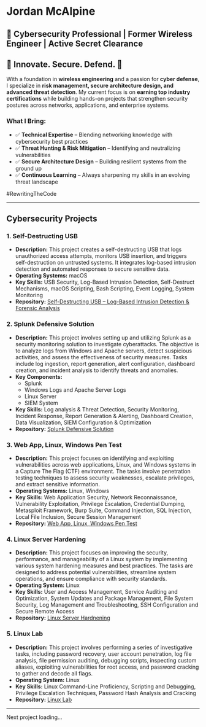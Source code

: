 # Jordan McAlpine

## 🔐 Cybersecurity Professional | Former Wireless Engineer | Active Secret Clearance  

## 🔹 Innovate. Secure. Defend. 🔹  

With a foundation in **wireless engineering** and a passion for **cyber defense**, I specialize in **risk management, secure architecture design, and advanced threat detection**. My current focus is on **earning top industry certifications** while building hands-on projects that strengthen security postures across networks, applications, and enterprise systems.  

###  What I Bring:  
- ✅ **Technical Expertise** – Blending networking knowledge with cybersecurity best practices  
- ✅ **Threat Hunting & Risk Mitigation** – Identifying and neutralizing vulnerabilities  
- ✅ **Secure Architecture Design** – Building resilient systems from the ground up  
- ✅ **Continuous Learning** – Always sharpening my skills in an evolving threat landscape  


#RewritingTheCode


---

## Cybersecurity Projects  

### 1. **Self-Destructing USB**  
- **Description:** This project creates a self-destructing USB that logs unauthorized access attempts, monitors USB insertion, and triggers self-destruction on untrusted systems. It integrates log-based intrusion detection and automated responses to secure sensitive data.  
- **Operating Systems:** macOS  
- **Key Skills:** USB Security, Log-Based Intrusion Detection, Self-Destruct Mechanisms, macOS Scripting, Bash Scripting, Event Logging, System Monitoring  
- **Repository:** [Self-Destructing USB – Log-Based Intrusion Detection & Forensic Analysis](https://github.com/JordanMcAlpine1/SelfDestructingUSB)

### 2. **Splunk Defensive Solution**  
- **Description:** This project involves setting up and utilizing Splunk as a security monitoring solution to investigate cyberattacks. The objective is to analyze logs from Windows and Apache servers, detect suspicious activities, and assess the effectiveness of security measures. Tasks include log ingestion, report generation, alert configuration, dashboard creation, and incident analysis to identify threats and anomalies.
- **Key Components:**
    - Splunk
    - Windows Logs and Apache Server Logs
    - Linux Server
    - SIEM System
- **Key Skills:** Log analysis & Threat Detection, Security Monitoring, Incident Response, Report Generation & Alerting, Dashboard Creation, Data Visualization, SIEM Configuration & Optimization
- **Repository:**   [Splunk Defensive Solution](https://github.com/JordanMcAlpine1/SplunkDefensiveSolution)

### 3. **Web App, Linux, Windows Pen Test**  
- **Description:** This project focuses on identifying and exploiting vulnerabilities across web applications, Linux, and Windows systems in a Capture The Flag (CTF) environment. The tasks involve penetration testing techniques to assess security weaknesses, escalate privileges, and extract sensitive information.
- **Operating Systems:** Linux, Windows
- **Key Skills:** Web Application Security, Network Reconnaissance, Vulnerability Exploitation, Privilege Escalation, Credential Dumping, Metasploit Framework, Burp Suite, Command Injection, SQL Injection, Local File Inclusion, Secure Session Management
- **Repository:**   [Web App, Linux, Windows Pen Test](https://github.com/JordanMcAlpine1/WebAppLinuxWindowsPenTest)

### 4. **Linux Server Hardening**  
- **Description:** This project focuses on improving the security, performance, and manageability of a Linux system by implementing various system hardening measures and best practices. The tasks are designed to address potential vulnerabilities, streamline system operations, and ensure compliance with security standards.  
- **Operating System:** Linux
- **Key Skills:** User and Access Management, Service Auditing and Optimization, System Updates and Package Management, File System Security, Log Management and Troubleshooting, SSH Configuration and Secure Remote Access
- **Repository:**   [Linux Server Hardnening](https://github.com/JordanMcAlpine1/LinuxServerHardening) 


### 5. **Linux Lab**  
- **Description:** This project involves performing a series of investigative tasks, including password recovery, user account penetration, log file analysis, file permission auditing, debugging scripts, inspecting custom aliases, exploiting vulnerabilities for root access, and password cracking to gather and decode all flags.  
- **Operating System:** Linux
- **Key Skills:** Linux Command-Line Proficiency, Scripting and Debugging, Privilege Escalation Techniques, Password Hash Analysis and Cracking   
- **Repository:**   [Linux Lab](https://github.com/JordanMcAlpine1/LinuxLab)


---


Next project loading... 

